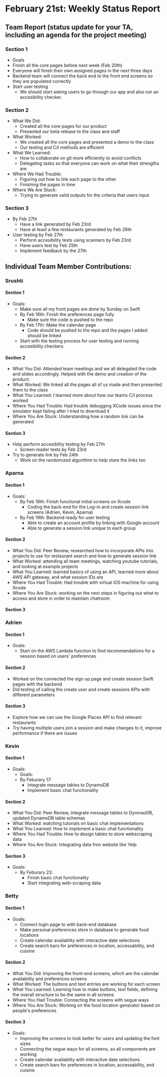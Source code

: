 # February 21st: Weekly Status Report

## Team Report (status update for your TA, including an agenda for the project meeting)
### Section 1 
-  Goals
  - Finish all the core pages before next week (Feb 20th)
  - Everyone will finish their own assigned pages in the next three days
  - Backend team will connect the back end to the front end screens so they are populated correctly
- Start user testing
  - We should start asking users to go through our app and also run an accesibility checker.
### Section 2
- What We Did: 
  - Created all the core pages for our product 
  - Presented our beta release to the class and staff 
- What Worked:
  - We created all the core pages and presented a demo to the class
  - Our testing and C/I methods are efficient
- What We Learned:
  -  How to collaborate on git more efficiently to avoid conflicts 
  - Delegating tasks so that everyone can work on what their strengths are
- Where We Had Trouble:
  -  Figuring out how to link each page to the other 
  -  Finishing the pages in time
- Where We Are Stuck:
  -  Trying to generate valid outputs for the criteria that users input
### Section 3
-  By Feb 27th
    - Have a link generated by Feb 23rd
    - Have at least a few restaurants generated by Feb 26th
- User testing by Feb 27th 
  - Perform accesibility tests using scanners by Feb 23rd
  - Have users test by Feb 25th 
   - Implement feedback by the 27th

    
## Individual Team Member Contributions:

### Srushti
#### Section 1 
- Goals:
  - Make sure all my front pages are done by Sunday on Swift
  - By Feb 16th: Finish the preferences page fully
    - Make sure the code is pushed to the repo
  - By Feb 17th: Make the calendar page
    - Code should be pushed to the repo and the pages I added should be linked
  - Start with the testing process for user testing and running accesibility checkers
#### Section 2
- What You Did: Attended team meetings and we all delegated the code and slides accordingly. Helped with the demo and creation of the product. 
- What Worked: We linked all the pages all of us made and then presented them to the class
- What You Learned: I learned more about how our teams C/I process worked
- Where You Had Trouble: Had trouble debugging XCode issues since the simulator kept failing after I tried to download it
- Where You Are Stuck: Understanding how a random link can be generated
#### Section 3
- Help perform accesibility testing by Feb 27th
  - Screen reader tests by Feb 23rd
- Try to generate link by Feb 24th 
  - Work on the randomized algorithim to help store the links too 


### Aparna
#### Section 1 
- Goals:
  - By Feb 16th: Finish functional initial screens on Xcode
    - Coding the back-end for the Log-in and create session link screens (Adrien, Kevin, Aparna)
  - By Feb 19th: Backend ready for user testing
    - Able to create an account profile by linking with Google account
    - Able to generate a session link unique to each group
#### Section 2
- What You Did: Peer Review, researched how to incorporate APIs into projects to use for restaurant search and how to generate session link
- What Worked: attending all team meetings, watching youtube tutorials, and looking at example projects
- What You Learned: learned basics of using an API, learned more about AWS API gateway, and what session IDs are
- Where You Had Trouble: Had trouble with virtual iOS machine for using Xcode
- Where You Are Stuck: working on the next steps in figuring out what to access and store in order to maintain chatroom
#### Section 3

  
### Adrien
#### Section 1 
- Goals: 
  - Start on the AWS Lambda function to find recommendations for a session based on users' preferences
#### Section 2
- Worked on the connected the sign up page and create session Swift pages with the backend
- Did testing of calling the create user and create sessions APIs with different parameters 
#### Section 3
- Explore how we can use the Google Places API to find relevant restaurants
- Try having multiple users join a session and make changes to it, improve performance if there are issues
 
### Kevin
#### Section 1 
- Goals:
  - Goals:
  - By Feburary 17:
    - Integrate message tables to DynamoDB
    - Implement basic chat functionality
#### Section 2
- What You Did: Peer Review, integrate message tables to DynmaoDB, updated DynamoDB table schemas
- What Worked: watching tutorials on basic chat implementations
- What You Learned: How to implement a basic chat functionality
- Where You Had Trouble: How to design tables to store webscraping data
- Where You Are Stuck: Integrating data fron website like Yelp
#### Section 3
- Goals:
  - By Feburary 23:
    - Finish basic chat functionality
    - Start integrating web-scraping data
   
### Betty
#### Section 1 
- Goals:
  - Connect login page to with back-end database
  - Make personal preferences store in database to generate food locations
  - Create calendar availablity with interactive date selections
  - Create search bars for preferences in location, accessability, and cuisine
   
#### Section 2
- What You Did: Improving the front-end screens, which are the calendar availability and preferences screens
- What Worked: The buttons and text entries are working for each screen
- What You Learned: Learning how to make buttons, text fields, defining the overall structure to be the same in all screens
- Where You Had Trouble: Connecting the screens with segue ways
- Where You Are Stuck: Working on the food location generator based on people's preferences

#### Section 3
- Goals:
  - Improving the screens to look better for users and updating the font sizes
  - Connecting the segue ways for all screens, so all components are working
  - Create calendar availablity with interactive date selections
  - Create search bars for preferences in location, accessability, and cuisine
